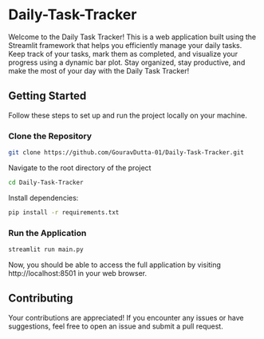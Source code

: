 # Daily-Task-Tracker
Welcome to the Daily Task Tracker! This is a web application built using the Streamlit framework that helps you efficiently manage your daily tasks. Keep track of your tasks, mark them as completed, and visualize your progress using a dynamic bar plot. Stay organized, stay productive, and make the most of your day with the Daily Task Tracker!
## Getting Started
Follow these steps to set up and run the project locally on your machine.
### Clone the Repository
```bash
git clone https://github.com/GouravDutta-01/Daily-Task-Tracker.git
```
Navigate to the root directory of the project
```bash
cd Daily-Task-Tracker
```
Install dependencies:
```bash
pip install -r requirements.txt
```
### Run the Application
```bash
streamlit run main.py
```
Now, you should be able to access the full application by visiting http://localhost:8501 in your web browser.
## Contributing
Your contributions are appreciated! If you encounter any issues or have suggestions, feel free to open an issue and submit a pull request.
